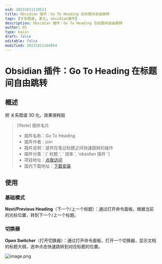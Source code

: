 ```yaml
---
uid: 20231011110513
title: Obsidian 插件：Go To Heading 在标题间自由跳转
tags: [关系图谱, 美化, obsidian插件]
description: Obsidian 插件：Go To Heading 在标题间自由跳转
author: OS
type: basic
draft: false
editable: false
modified: 20231011164954
---
```


# Obsidian 插件：Go To Heading 在标题间自由跳转

## 概述

把 关系图谱 3D 化，效果很绚丽

> [!Note] 插件名片
> - 插件名称：Go To Heading
> - 插件作者：join
> - 插件说明：提供在笔记标题之间快速跳转的操作
> - 插件分类：[' 标题 ', ' 效率 ', 'obsidian 插件 ']
> - 项目地址：[点我访问](https://github.com/oin/obsidian-gotoheading)
> - 国内下载地址：[下载安装](https://pkmer.cn/products/plugin/pluginMarket/?gotoheading)

## 使用

### 基础模式

**Next/Previous Heading**（下一个/上一个标题）：通过打开命令面板，根据当前的光标位置，转到下一个/上一个标题。

### 切换器

**Open Switcher**（打开切换器）：通过打开命令面板，打开一个切换器，显示文档的标题大纲，选中点击快速跳转到对应标题的位置。

![image.png](https://cdn.pkmer.cn/images/20231011111033.png!pkmer)
